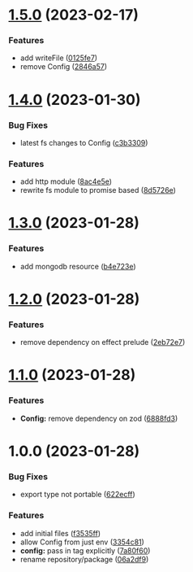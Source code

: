 # [1.5.0](https://github.com/tstelzer/effect-kitchensink/compare/1.4.0...1.5.0) (2023-02-17)


### Features

* add writeFile ([0125fe7](https://github.com/tstelzer/effect-kitchensink/commit/0125fe7a49f3ab4e9664263856f53c58496cf25b))
* remove Config ([2846a57](https://github.com/tstelzer/effect-kitchensink/commit/2846a5719c813e3465d3e898ef363fcb3db668b8))

# [1.4.0](https://github.com/tstelzer/effect-kitchensink/compare/1.3.0...1.4.0) (2023-01-30)


### Bug Fixes

* latest fs changes to Config ([c3b3309](https://github.com/tstelzer/effect-kitchensink/commit/c3b33091e9fba5e0edc21fdc878d95e07b073088))


### Features

* add http module ([8ac4e5e](https://github.com/tstelzer/effect-kitchensink/commit/8ac4e5ec41e7427635f59530f00bb93a84bc494f))
* rewrite fs module to promise based ([8d5726e](https://github.com/tstelzer/effect-kitchensink/commit/8d5726e9ada11a8e745139532dce6634d27ffbfc))

# [1.3.0](https://github.com/tstelzer/effect-kitchensink/compare/1.2.0...1.3.0) (2023-01-28)


### Features

* add mongodb resource ([b4e723e](https://github.com/tstelzer/effect-kitchensink/commit/b4e723e919829136ac7d31651e38e46c1082ceff))

# [1.2.0](https://github.com/tstelzer/effect-kitchensink/compare/1.1.0...1.2.0) (2023-01-28)


### Features

* remove dependency on effect prelude ([2eb72e7](https://github.com/tstelzer/effect-kitchensink/commit/2eb72e753ac7c1dd4ab89db32b7a31a60caab146))

# [1.1.0](https://github.com/tstelzer/effect-kitchensink/compare/1.0.0...1.1.0) (2023-01-28)


### Features

* **Config:** remove dependency on zod ([6888fd3](https://github.com/tstelzer/effect-kitchensink/commit/6888fd382d8ef4ea1c817f4a70927f04c81ac045))

# 1.0.0 (2023-01-28)


### Bug Fixes

* export type not portable ([622ecff](https://github.com/tstelzer/effect-kitchensink/commit/622ecff1dd43c9750f05fe9b29e975974ce9d615))


### Features

* add initial files ([f3535ff](https://github.com/tstelzer/effect-kitchensink/commit/f3535ffe0fb6ce006d2a766ea4872e61b3f86844))
* allow Config from just env ([3354c81](https://github.com/tstelzer/effect-kitchensink/commit/3354c81d230924c15f12b812c3ed379c3034b828))
* **config:** pass in tag explicitly ([7a80f60](https://github.com/tstelzer/effect-kitchensink/commit/7a80f600d55cd78d743597271f7f439e5af701d5))
* rename repository/package ([06a2df9](https://github.com/tstelzer/effect-kitchensink/commit/06a2df9139a0e92f29578b340bd4934df08f6b00))
